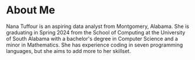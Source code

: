 # About Me


Nana Tuffour is an aspiring data analyst from Montgomery, Alabama. She is graduating in Spring 2024 from the School of Computing at the University of South Alabama with a bachelor's degree in Computer Science and a minor in Mathematics. She has experience coding in seven programming languages, but she aims to add more to her skillset. 
